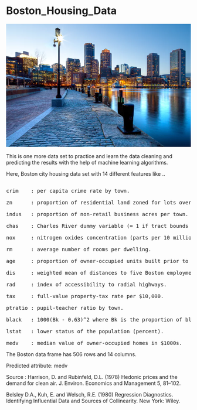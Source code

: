# Boston_Housing_Data
![](boston.jpg)

This is one more data set to practice and learn the data cleaning and predicting the results with the help of machine learning algorithms.

Here, Boston city housing data set with 14 different features like ..     
<pre>       
crim    : per capita crime rate by town.

zn      : proportion of residential land zoned for lots over 25,000 sq.ft.

indus   : proportion of non-retail business acres per town.

chas    : Charles River dummy variable (= 1 if tract bounds river; 0 otherwise).

nox     : nitrogen oxides concentration (parts per 10 million).

rm      : average number of rooms per dwelling.

age     : proportion of owner-occupied units built prior to 1940.

dis     : weighted mean of distances to five Boston employment centres.

rad     : index of accessibility to radial highways.

tax     : full-value property-tax rate per $10,000.

ptratio : pupil-teacher ratio by town.

black   : 1000(Bk - 0.63)^2 where Bk is the proportion of blacks by town.

lstat   : lower status of the population (percent).

medv    : median value of owner-occupied homes in $1000s.
</pre>

The Boston data frame has 506 rows and 14 columns.

Predicted attribute: medv


Source :
Harrison, D. and Rubinfeld, D.L. (1978) Hedonic prices and the demand for clean air. J. Environ. Economics and Management 5, 81–102.

Belsley D.A., Kuh, E. and Welsch, R.E. (1980) Regression Diagnostics. Identifying Influential Data and Sources of Collinearity. New York: Wiley.

